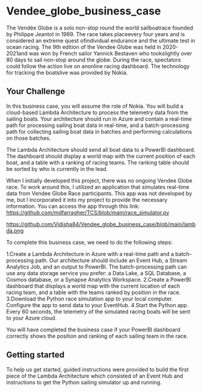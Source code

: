 # Vendee_globe_business_case
The Vendée Globe is a solo non-stop round the world sailboatrace founded by Philippe Jeantot in 1989. The race takes placeevery four years and is considered an extreme quest ofindividual endurance and the ultimate test in ocean racing.
The 9th edition of the Vendee Globe was held in 2020-2021and was won by French sailor Yannick Bestaven who tookslightly over 80 days to sail non-stop around the globe.
During the race, spectators could follow the action live on anonline racing dashboard. The technology for tracking the boatslive was provided by Nokia.

## Your Challenge
In this business case, you will assume the role of Nokia. You will build a cloud-based Lambda Architecture to process the telemetry data from the sailing boats. 
Your architecture should run in Azure and contain a real-time path for processing sailing boat data in real-time, and a batch-processing path
for collecting sailing boat data in batches and performing calculations on those batches.

The Lambda Architecture should send all boat data to a PowerBI dashboard. The dashboard should display a world map with the current position of each boat, and a table with a ranking of racing teams. The ranking table should be sorted by who is currently in the lead.

When I initially developed this project, there was no ongoing Vendee Globe race. To work around this, I utilized an application that simulates real-time data from Vendee Globe Race participants. This app was not developed by me, but I incorporated it into my project to provide the necessary information. You can access the app through this link: https://github.com/mdfarragher/TCS/blob/main/race_simulator.py

https://github.com/Vidisha84/Vendee_globe_business_case/blob/main/lambda.png

To complete this business case, we need to do the following steps:

1.Create a Lambda Architecture in Azure with a real-time path and a batch-processing path. Our architecture should include an Event Hub, a Stream Analytics Job, and an output to PowerBI. The batch-processing path can use any data storage service you prefer: a Data Lake, a SQL Database, a Cosmos database, or a Synapse Analytics Workspace.
2.Create a PowerBI dashboard that displays a world map with the current location of each racing team, and a table with the teams ranked by position in the race.
3.Download the Python race simulation app to your local computer. Configure the app to send data to your EventHub.
4.Start the Python app. Every 60 seconds, the telemetry of the simulated racing boats will be sent to your Azure cloud.

 You will have completed the business case if your PowerBI dashboard correctly shows the position and ranking of each sailing team in the 
 race.

 ## Getting started
 To help us get started, guided instructions were provided to build the first piece of the Lambda Architecture which consisted of an Event Hub and instructions to get the Python sailing simulator up and running.
